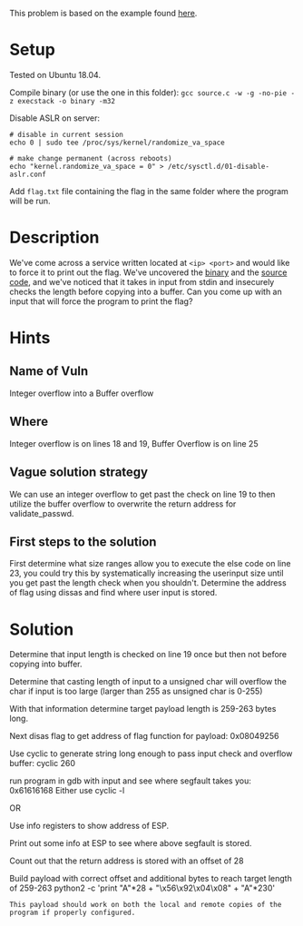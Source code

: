 This problem is based on the example found [here](https://samsclass.info/127/proj/p7-heap0.htm).

# Setup
Tested on Ubuntu 18.04.

Compile binary (or use the one in this folder):
`gcc source.c -w -g -no-pie -z execstack -o binary -m32`

Disable ASLR on server:
```
# disable in current session
echo 0 | sudo tee /proc/sys/kernel/randomize_va_space

# make change permanent (across reboots)
echo "kernel.randomize_va_space = 0" > /etc/sysctl.d/01-disable-aslr.conf
```

Add `flag.txt` file containing the flag in the same folder where the program will be run.

# Description
We've come across a service written located at `<ip> <port>` and would like to force it to 
print out the flag. We've uncovered the [binary](https://link) and the [source code](https://link), 
and we've noticed that it takes in input from stdin and insecurely checks the length before copying into a buffer. Can you come up with an input that will force the program to print the flag?

# Hints

## Name of Vuln
Integer overflow into a Buffer overflow

## Where
Integer overflow is on lines 18 and 19, Buffer Overflow is on line 25

## Vague solution strategy
We can use an integer overflow to get past the check on line 19 to then utilize the buffer overflow to overwrite the return address for validate_passwd.

## First steps to the solution
First determine what size ranges allow you to execute the else code on line 23, you could try this by systematically increasing the userinput size until you get past the length check when you shouldn't. Determine the address of flag using dissas and find where user input is stored.

# Solution
Determine that input length is checked on line 19 once but then not before copying into buffer.

Determine that casting length of input to a unsigned char will overflow the char if input is too large (larger than 255 as unsigned char is 0-255)

With that information determine target payload length is 259-263 bytes long.

Next disas flag to get address of flag function for payload: 0x08049256

Use cyclic to generate string long enough to pass input check and overflow buffer: cyclic 260

run program in gdb with input and see where segfault takes you: 0x61616168 Either use cyclic -l 

OR

Use info registers to show address of ESP. 

Print out some info at ESP to see where above segfault is stored.

Count out that the return address is stored with an offset of 28

Build payload with correct offset and additional bytes to reach target length of 259-263
python2 -c 'print "A"*28 + "\x56\x92\x04\x08" + "A"*230'
```
This payload should work on both the local and remote copies of the program if properly configured.
